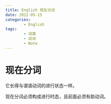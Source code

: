 ```yaml
---
title: English 现在分词
date: 2022-05-15
categories:
        - English
tags:
        - 词类
        - 动词
        - Note
---
```


# 现在分词

它长得与谓语动词的进行状态一样。

现在分词必须构成进行时态，且前面必须有助动词。
